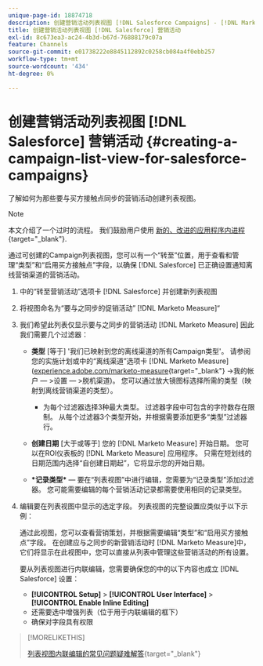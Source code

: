```yaml
---
unique-page-id: 18874718
description: 创建营销活动列表视图 [!DNL Salesforce Campaigns] - [!DNL Marketo Measure]  — 产品文档
title: 创建营销活动列表视图 [!DNL Salesforce] 营销活动
exl-id: 8c673ea3-ac24-4b3d-b67d-76888179c07a
feature: Channels
source-git-commit: e01738222e8845112892c0258cb084a4f0ebb257
workflow-type: tm+mt
source-wordcount: '434'
ht-degree: 0%

---
```


# 创建营销活动列表视图 [!DNL Salesforce] 营销活动 {#creating-a-campaign-list-view-for-salesforce-campaigns}

了解如何为那些要与买方接触点同步的营销活动创建列表视图。

>[!NOTE]
>
>本文介绍了一个过时的流程。 我们鼓励用户使用 [新的、改进的应用程序内进程](/help/channel-tracking-and-setup/offline-channels/custom-campaign-sync.md){target="_blank"}.

通过可创建的Campaign列表视图，您可以有一个“转至”位置，用于查看和管理“类型”和“启用买方接触点”字段，以确保 [!DNL Salesforce] 已正确设置通知离线营销渠道的营销活动。

1. 中的“转至营销活动”选项卡 [!DNL Salesforce] 并创建新列表视图
1. 将视图命名为“要与之同步的促销活动” [!DNL Marketo Measure]“
1. 我们希望此列表仅显示要与之同步的营销活动 [!DNL Marketo Measure] 因此我们需要几个过滤器：

   * **类型** [等于] &#39;我们已映射到您的离线渠道的所有Campaign类型&#39;。 请参阅您的实施计划或中的“离线渠道”选项卡 [!DNL Marketo Measure] ([experience.adobe.com/marketo-measure](https://experience.adobe.com/marketo-measure){target="_blank"} ->我的帐户 — >设置 — >脱机渠道)。 您可以通过放大镜图标选择所需的类型（映射到离线营销渠道的类型）。

      * 为每个过滤器选择3种最大类型。 过滤器字段中可包含的字符数存在限制。 从每个过滤器3个类型开始，并根据需要添加更多“类型”过滤器行。

   * **创建日期** [大于或等于] 您的 [!DNL Marketo Measure] 开始日期。 您可以在ROI仪表板的 [!DNL Marketo Measure] 应用程序。 只需在短划线的日期范围内选择“自创建日期起”，它将显示您的开始日期。
   * **&#42;记录类型&#42;**  — 要在“列表视图”中进行编辑，您需要为“记录类型”添加过滤器。 您可能需要编辑的每个营销活动记录都需要使用相同的记录类型。

1. 编辑要在列表视图中显示的选定字段。 列表视图的完整设置应类似于以下示例：

   通过此视图，您可以查看营销策划，并根据需要编辑“类型”和“启用买方接触点”字段。 在创建应与之同步的新营销活动时 [!DNL Marketo Measure]中，它们将显示在此视图中，您可以直接从列表中管理这些营销活动的所有设置。

   要从列表视图进行内联编辑，您需要确保您的中的以下内容也成立 [!DNL Salesforce] 设置：

   * **[!UICONTROL Setup]** > **[!UICONTROL User Interface]** > **[!UICONTROL Enable Inline Editing]**
   * 还需要选中增强列表（位于用于内联编辑的框下）
   * 确保对字段具有权限

>[!MORELIKETHIS]
>
>[列表视图内联编辑的常见问题疑难解答](http://help.salesforce.com/articleView?id=000003911&amp;language=en_US&amp;type=1){target="_blank"}
